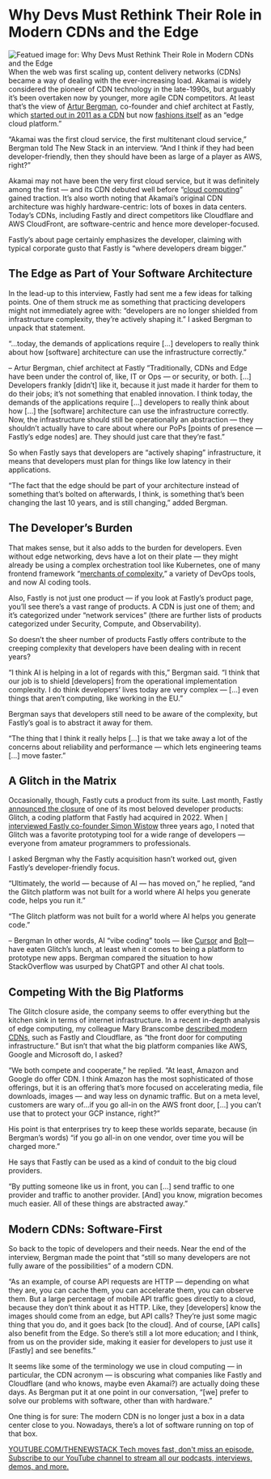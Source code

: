 # Why Devs Must Rethink Their Role in Modern CDNs and the Edge
![Featued image for: Why Devs Must Rethink Their Role in Modern CDNs and the Edge](https://cdn.thenewstack.io/media/2025/06/59c84e33-zyanya-citlalli-465kpeg2n-q-unsplashc-1024x576.jpg)
When the web was first scaling up, content delivery networks (CDNs) became a way of dealing with the ever-increasing load. Akamai is widely considered the pioneer of CDN technology in the late-1990s, but arguably it’s been overtaken now by younger, more agile CDN competitors. At least that’s the view of [Artur Bergman](https://www.linkedin.com/in/crucially/), co-founder and chief architect at Fastly, which [started out in 2011 as a CDN](https://thenewstack.io/glitch-fastly-developer-experience/) but now [fashions itself](https://www.fastly.com/products) as an “edge cloud platform.”

“Akamai was the first cloud service, the first multitenant cloud service,” Bergman told The New Stack in an interview. “And I think if they had been developer-friendly, then they should have been as large of a player as AWS, right?”

Akamai may not have been the very first cloud service, but it was definitely among the first — and its CDN debuted well before “[cloud computing](https://cybercultural.com/p/018-birth-of-cloud-computing/)” gained traction. It’s also worth noting that Akamai’s original CDN architecture was highly hardware-centric: lots of boxes in data centers. Today’s CDNs, including Fastly and direct competitors like Cloudflare and AWS CloudFront, are software-centric and hence more developer-focused.

Fastly’s about page certainly emphasizes the developer, claiming with typical corporate gusto that Fastly is “where developers dream bigger.”

## The Edge as Part of Your Software Architecture
In the lead-up to this interview, Fastly had sent me a few ideas for talking points. One of them struck me as something that practicing developers might not immediately agree with: “developers are no longer shielded from infrastructure complexity, they’re actively shaping it.” I asked Bergman to unpack that statement.

“…today, the demands of applications require […] developers to really think about how [software] architecture can use the infrastructure correctly.”

– Artur Bergman, chief architect at Fastly
“Traditionally, CDNs and Edge have been under the control of, like, IT or Ops — or security, or both. […] Developers frankly [didn’t] like it, because it just made it harder for them to do their jobs; it’s not something that enabled innovation. I think today, the demands of the applications require […] developers to really think about how […] the [software] architecture can use the infrastructure correctly. Now, the infrastructure should still be operationally an abstraction — they shouldn’t actually have to care about where our PoPs [points of presence — Fastly’s edge nodes] are. They should just care that they’re fast.”

So when Fastly says that developers are “actively shaping” infrastructure, it means that developers must plan for things like low latency in their applications.

“The fact that the edge should be part of your architecture instead of something that’s bolted on afterwards, I think, is something that’s been changing the last 10 years, and is still changing,” added Bergman.

## The Developer’s Burden
That makes sense, but it also adds to the burden for developers. Even without edge networking, devs have a lot on their plate — they might already be using a complex orchestration tool like Kubernetes, one of many frontend framework “[merchants of complexity](https://thenewstack.io/developers-rail-against-javascript-merchants-of-complexity/),” a variety of DevOps tools, and now AI coding tools.

Also, Fastly is not just one product — if you look at Fastly’s product page, you’ll see there’s a vast range of products. A CDN is just one of them; and it’s categorized under “network services” (there are further lists of products categorized under Security, Compute, and Observability).

So doesn’t the sheer number of products Fastly offers contribute to the creeping complexity that developers have been dealing with in recent years?

“I think AI is helping in a lot of regards with this,” Bergman said. “I think that our job is to shield [developers] from the operational implementation complexity. I do think developers’ lives today are very complex — […] even things that aren’t computing, like working in the EU.”

Bergman says that developers still need to be aware of the complexity, but Fastly’s goal is to abstract it away for them.

“The thing that I think it really helps […] is that we take away a lot of the concerns about reliability and performance — which lets engineering teams […] move faster.”

## A Glitch in the Matrix
Occasionally, though, Fastly cuts a product from its suite. Last month, Fastly [announced the closure](https://blog.glitch.com/post/changes-are-coming-to-glitch/) of one of its most beloved developer products: Glitch, a coding platform that Fastly had acquired in 2022. When [I interviewed Fastly co-founder Simon Wistow](https://thenewstack.io/glitch-fastly-developer-experience/) three years ago, I noted that Glitch was a favorite prototyping tool for a wide range of developers — everyone from amateur programmers to professionals.

I asked Bergman why the Fastly acquisition hasn’t worked out, given Fastly’s developer-friendly focus.

“Ultimately, the world — because of AI — has moved on,” he replied, “and the Glitch platform was not built for a world where AI helps you generate code, helps you run it.”

“The Glitch platform was not built for a world where AI helps you generate code.”

– Bergman
In other words, AI “vibe coding” tools — like [Cursor](https://thenewstack.io/5-ways-cursor-ai-sets-the-standard-for-ai-coding-assistance/) and [Bolt](https://thenewstack.io/how-developers-are-using-bolt-a-fast-growing-ai-coding-tool/)— have eaten Glitch’s lunch, at least when it comes to being a platform to prototype new apps. Bergman compared the situation to how StackOverflow was usurped by ChatGPT and other AI chat tools.

## Competing With the Big Platforms
The Glitch closure aside, the company seems to offer everything but the kitchen sink in terms of internet infrastructure. In a recent in-depth analysis of edge computing, my colleague Mary Branscombe [described modern CDNs,](https://thenewstack.io/the-modern-cdn-means-complex-decisions-for-developers/) such as Fastly and Cloudflare, as “the front door for computing infrastructure.” But isn’t that what the big platform companies like AWS, Google and Microsoft do, I asked?

“We both compete and cooperate,” he replied. “At least, Amazon and Google do offer CDN. I think Amazon has the most sophisticated of those offerings, but it is an offering that’s more focused on accelerating media, file downloads, images — and way less on dynamic traffic. But on a meta level, customers are wary of…if you go all-in on the AWS front door, […] you can’t use that to protect your GCP instance, right?”

His point is that enterprises try to keep these worlds separate, because (in Bergman’s words) “if you go all-in on one vendor, over time you will be charged more.”

He says that Fastly can be used as a kind of conduit to the big cloud providers.

“By putting someone like us in front, you can […] send traffic to one provider and traffic to another provider. [And] you know, migration becomes much easier. All of these things are abstracted away.”

## Modern CDNs: Software-First
So back to the topic of developers and their needs. Near the end of the interview, Bergman made the point that “still so many developers are not fully aware of the possibilities” of a modern CDN.

“As an example, of course API requests are HTTP — depending on what they are, you can cache them, you can accelerate them, you can observe them. But a large percentage of mobile API traffic goes directly to a cloud, because they don’t think about it as HTTP. Like, they [developers] know the images should come from an edge, but API calls? They’re just some magic thing that you do, and it goes back [to the cloud]. And of course, [API calls] also benefit from the Edge. So there’s still a lot more education; and I think, from us on the provider side, making it easier for developers to just use it [Fastly] and see benefits.”

It seems like some of the terminology we use in cloud computing — in particular, the CDN acronym — is obscuring what companies like Fastly and Cloudflare (and who knows, maybe even Akamai?) are actually doing these days. As Bergman put it at one point in our conversation, “[we] prefer to solve our problems with software, other than with hardware.”

One thing is for sure: The modern CDN is no longer just a box in a data center close to you. Nowadays, there’s a lot of software running on top of that box.

[
YOUTUBE.COM/THENEWSTACK
Tech moves fast, don't miss an episode. Subscribe to our YouTube
channel to stream all our podcasts, interviews, demos, and more.
](https://youtube.com/thenewstack?sub_confirmation=1)